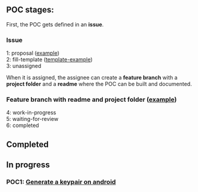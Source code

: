 ## POC stages:
First, the POC gets defined in an **issue**. 

### Issue
1: proposal ([example](https://github.com/teamforus/proofs-of-concept/issues/36))  
2: fill-template ([template-example](https://github.com/teamforus/proofs-of-concept/blob/master/workflow_template.md))  
3: unassigned

When it is assigned, the assignee can create a **feature branch** with a **project folder** and a **readme** where the POC can be built and documented.
  
### Feature branch with readme and project folder ([example](https://github.com/teamforus/proofs-of-concept/tree/poc0-example/poc0-example))  
4: work-in-progress  
5: waiting-for-review   
6: completed  


## Completed 


## In progress

### POC1: [Generate a keypair on android](https://github.com/teamforus/proofs-of-concept/tree/master/poc1_android_keypair) 